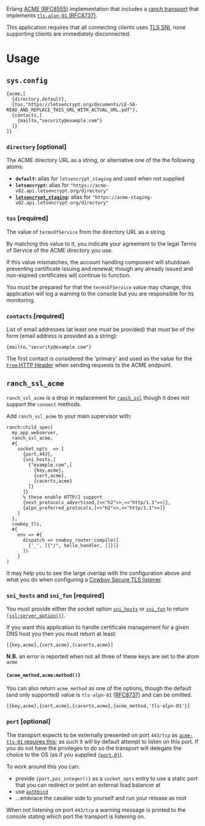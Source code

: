 Erlang [ACME (RFC8555)](https://tools.ietf.org/html/rfc8555) implementation that includes a [ranch transport](https://ninenines.eu/docs/en/ranch/2.0/manual/ranch_transport/) that implements [`tls-alpn-01` (RFC8737)](https://tools.ietf.org/html/rfc8737).

This application requires that all connecting clients uses [TLS SNI](https://en.wikipedia.org/wiki/Server_Name_Indication), none supporting clients are immediately disconnected.

# Usage

## `sys.config`

    {acme,[
      {directory,default},
      {tos,"https://letsencrypt.org/documents/LE-SA-READ_AND_REPLACE_THIS_URL_WITH_ACTUAL_URL.pdf"},
      {contacts,[
        {mailto,"security@example.com"}
      ]}
    ]}

### `directory` [optional]

The ACME directory URL as a string, or alternative one of the the following atoms:

 * **`default`:** alias for `letsencrypt_staging` and used when not supplied
 * **`letsencrypt`:** alias for `"https://acme-v02.api.letsencrypt.org/directory"`
 * **[`letsencrypt_staging`](https://letsencrypt.org/docs/staging-environment/):** alias for `"https://acme-staging-v02.api.letsencrypt.org/directory"`

### `tos` [required]

The value of `termsOfService` from the directory URL as a string.

By matching this value to it, you indicate your agreement to the legal Terms of Service of the ACME directory you use.

If this value mismatches, the account handling component will shutdown preventing certificate issuing and renewal; though any already issued and non-expired certificates will continue to function.

You *must* be prepared for that the `termsOfService` value may change, this application will log a warning to the console but you are responsible for its monitoring.

### `contacts` [required]

List of email addresses (at least one *must* be provided) that *must* be of the form (email address is provided as a string):

    {mailto,"security@example.com"}

The first contact is considered the 'primary' and used as the value for the [`From` HTTP Header](https://developer.mozilla.org/en-US/docs/Web/HTTP/Headers/From) when sending requests to the ACME endpoint.

## `ranch_ssl_acme`

`ranch_ssl_acme` is a drop in replacement for [`ranch_ssl`](https://ninenines.eu/docs/en/ranch/2.0/manual/ranch_ssl/) though it does not support the `connect` methods.

Add `ranch_ssl_acme` to your main supervisor with:

    ranch:child_spec(
      my_app_webserver,
      ranch_ssl_acme,
      #{
        socket_opts  => [
          {port,443},
          {sni_hosts,[
            {"example.com",[
              {key,acme},
              {cert,acme},
              {cacerts,acme}
            ]}
          ]}
          % these enable HTTP/2 support
          {next_protocols_advertised,[<<"h2">>,<<"http/1.1">>]},
          {alpn_preferred_protocols,[<<"h2">>,<<"http/1.1">>]}
        ]
      },
      cowboy_tls,
      #{
        env => #{
          dispatch => cowboy_router:compile([
            {'_', [{"/", hello_handler, []}]}
          ])
        }
    )

It may help you to see the large overlap with the configuration above and what you do when configuring a [Cowboy Secure TLS listener](https://ninenines.eu/docs/en/cowboy/2.8/guide/listeners/#_secure_tls_listener).

### `sni_hosts` and `sni_fun` [required]

You must provide either the socket option [`sni_hosts`](https://erlang.org/doc/man/ssl.html#type-sni_hosts) or [`sni_fun`](https://erlang.org/doc/man/ssl.html#type-sni_fun) to return [`[ssl:server_option()]`](https://erlang.org/doc/man/ssl.html#type-server_option).

If you want this application to handle certificate management for a given DNS host you then you must return at least:

    [{key,acme},{cert,acme},{cacerts,acme}]

**N.B.** an error is reported when not all three of these keys are set to the atom `acme`

#### `{acme_method,acme:method()}`

You can also return `acme_method` as one of the options, though the default (and only supported) value is `tls-alpn-01` ([RFC8737](https://tools.ietf.org/html/rfc8737)) and can be omitted.

    [{key,acme},{cert,acme},{cacerts,acme},{acme_method,'tls-alpn-01'}]

### `port` [optional]

The transport expects to be externally presented on port `443/tcp` as [`acme-tls-01` requires this](https://tools.ietf.org/html/rfc8737#section-3); as such it will by default attempt to listen on this port. If you do not have the privileges to do so the transport will delegate the choice to the OS (as if you supplied [`{port,0}`](https://erlang.org/doc/man/gen_tcp.html#listen-2)).

To work around this you can:

 * provide `{port,pos_integer()}` as a `socket_opts` entry to use a static port that you can redirect or point an external load balancer at
 * use [`authbind`](https://mutelight.org/authbind)
 * ...embrace the cavalier side to yourself and run your release as root

When not listening on port `443/tcp` a warning message is printed to the console stating which port the transport is listening on.
